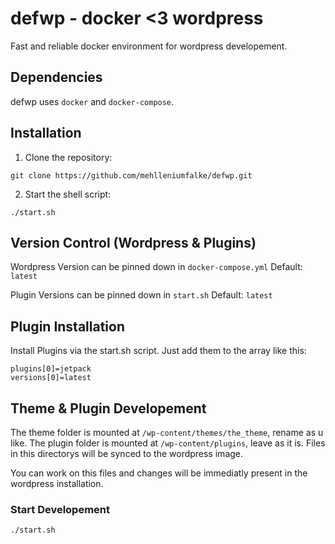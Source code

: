 # defwp - docker <3 wordpress
Fast and reliable docker environment for wordpress developement.


## Dependencies
defwp uses `docker` and `docker-compose`.


## Installation
1. Clone the repository:
```
git clone https://github.com/mehlleniumfalke/defwp.git
```

2. Start the shell script:
```
./start.sh
```


## Version Control (Wordpress & Plugins)
Wordpress Version can be pinned down in `docker-compose.yml`
Default: `latest`

Plugin Versions can be pinned down in `start.sh`
Default: `latest`


## Plugin Installation
Install Plugins via the start.sh script. Just add them to the array like this:
```
plugins[0]=jetpack
versions[0]=latest
```


## Theme & Plugin Developement

The theme folder is mounted at `/wp-content/themes/the_theme`, rename as u like.
The plugin folder is mounted at `/wp-content/plugins`, leave as it is.
Files in this directorys will be synced to the wordpress image. 

You can work on this files and changes will be immediatly present in the wordpress installation.


### Start Developement
```
./start.sh
```
